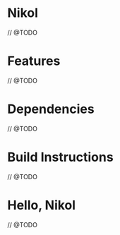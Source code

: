 # Nikol
// @TODO

# Features 
// @TODO

# Dependencies
// @TODO

# Build Instructions
// @TODO

# Hello, Nikol
// @TODO
